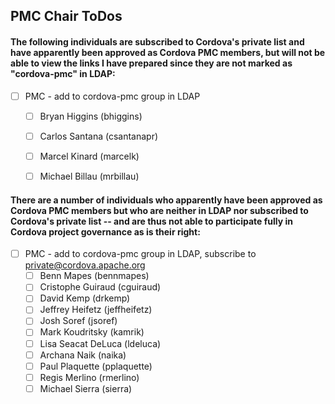 ## PMC Chair ToDos


#### The following individuals are subscribed to Cordova's private list and have apparently been approved as Cordova PMC members, but will not be able to view the links I have prepared since they are not marked as "cordova-pmc" in LDAP:

- [ ] PMC - add to cordova-pmc group in LDAP
  - [ ] Bryan Higgins (bhiggins)
  - [ ] Carlos Santana (csantanapr)
  - [ ] Marcel Kinard (marcelk)
  - [ ] Michael Billau (mrbillau)


#### There are a number of individuals who apparently have been approved as Cordova PMC members but who are neither in LDAP nor subscribed to Cordova's private list -- and are thus not able to participate fully in Cordova project governance as is their right:

- [ ] PMC - add to cordova-pmc group in LDAP, subscribe to private@cordova.apache.org
  - [ ] Benn Mapes (bennmapes)
  - [ ] Cristophe Guiraud (cguiraud)
  - [ ] David Kemp (drkemp)
  - [ ] Jeffrey Heifetz (jeffheifetz)
  - [ ] Josh Soref (jsoref)
  - [ ] Mark Koudritsky (kamrik)
  - [ ] Lisa Seacat DeLuca (ldeluca)
  - [ ] Archana Naik (naika)
  - [ ] Paul Plaquette (pplaquette)
  - [ ] Regis Merlino (rmerlino)
  - [ ] Michael Sierra (sierra)
